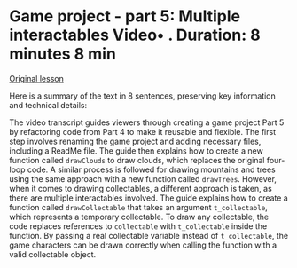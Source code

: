 # Game project - part 5: Multiple interactables Video• . Duration: 8 minutes 8 min

[Original lesson](https://www.coursera.org/learn/uol-introduction-to-programming-1/lecture/bT6E6/game-project-part-5-multiple-interactables)

Here is a summary of the text in 8 sentences, preserving key information and technical details:

The video transcript guides viewers through creating a game project Part 5 by refactoring code from Part 4 to make it reusable and flexible. The first step involves renaming the game project and adding necessary files, including a ReadMe file. The guide then explains how to create a new function called `drawClouds` to draw clouds, which replaces the original four-loop code. A similar process is followed for drawing mountains and trees using the same approach with a new function called `drawTrees`. However, when it comes to drawing collectables, a different approach is taken, as there are multiple interactables involved. The guide explains how to create a function called `drawCollectable` that takes an argument `t_collectable`, which represents a temporary collectable. To draw any collectable, the code replaces references to `collectable` with `t_collectable` inside the function. By passing a real collectable variable instead of `t_collectable`, the game characters can be drawn correctly when calling the function with a valid collectable object.

